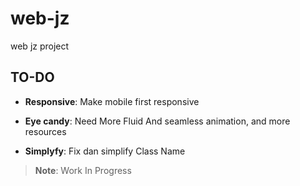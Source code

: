 # web-jz
web jz project

## TO-DO
- **Responsive**: Make mobile first responsive

- **Eye candy**: Need More Fluid And seamless animation, and more resources

- **Simplyfy**: Fix dan simplify Class Name

> **Note**: Work In Progress
